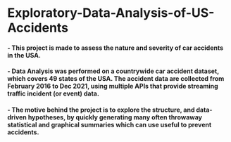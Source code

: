 # Exploratory-Data-Analysis-of-US-Accidents
#### -	This project is made to assess the nature and severity of car accidents in the USA. 
#### -	Data Analysis was performed on a countrywide car accident dataset, which covers 49 states of the USA. The accident data are collected from February 2016 to Dec 2021, using multiple APIs that provide streaming traffic incident (or event) data.
#### -	The motive behind the project is to explore the structure, and data-driven hypotheses, by quickly generating many often throwaway statistical and graphical summaries which can use useful to prevent accidents.

